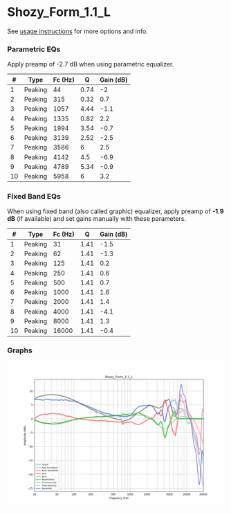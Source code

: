 # Shozy_Form_1.1_L
See [usage instructions](https://github.com/jaakkopasanen/AutoEq#usage) for more options and info.

### Parametric EQs
Apply preamp of -2.7 dB when using parametric equalizer.

|   # | Type    |   Fc (Hz) |    Q |   Gain (dB) |
|-----|---------|-----------|------|-------------|
|   1 | Peaking |        44 | 0.74 |        -2   |
|   2 | Peaking |       315 | 0.32 |         0.7 |
|   3 | Peaking |      1057 | 4.44 |        -1.1 |
|   4 | Peaking |      1335 | 0.82 |         2.2 |
|   5 | Peaking |      1994 | 3.54 |        -0.7 |
|   6 | Peaking |      3139 | 2.52 |        -2.5 |
|   7 | Peaking |      3586 | 6    |         2.5 |
|   8 | Peaking |      4142 | 4.5  |        -6.9 |
|   9 | Peaking |      4789 | 5.34 |        -0.9 |
|  10 | Peaking |      5958 | 6    |         3.2 |

### Fixed Band EQs
When using fixed band (also called graphic) equalizer, apply preamp of **-1.9 dB** (if available) and set gains manually with these parameters.

|   # | Type    |   Fc (Hz) |    Q |   Gain (dB) |
|-----|---------|-----------|------|-------------|
|   1 | Peaking |        31 | 1.41 |        -1.5 |
|   2 | Peaking |        62 | 1.41 |        -1.3 |
|   3 | Peaking |       125 | 1.41 |         0.2 |
|   4 | Peaking |       250 | 1.41 |         0.6 |
|   5 | Peaking |       500 | 1.41 |         0.7 |
|   6 | Peaking |      1000 | 1.41 |         1.6 |
|   7 | Peaking |      2000 | 1.41 |         1.4 |
|   8 | Peaking |      4000 | 1.41 |        -4.1 |
|   9 | Peaking |      8000 | 1.41 |         1.3 |
|  10 | Peaking |     16000 | 1.41 |        -0.4 |

### Graphs
![](./Shozy_Form_1.1_L.png)
